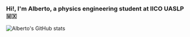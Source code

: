 ### Hi!, I'm Alberto, a physics engineering student at IICO UASLP :mexico:

![Alberto's GitHub stats](https://github-readme-stats.vercel.app/api?username=AlbertoSegura24&show_icons=true&theme=dark)

<!--
**AlbertoSegura24/AlbertoSegura24** is a ✨ _special_ ✨ repository because its `README.md` (this file) appears on your GitHub profile.

Here are some ideas to get you started:

- 🔭 I’m currently working on ...
- 🌱 I’m currently learning ...
- 👯 I’m looking to collaborate on ...
- 🤔 I’m looking for help with ...
- 💬 Ask me about ...
- 📫 How to reach me: ...
- 😄 Pronouns: ...
- ⚡ Fun fact: ...
![Alberto's GitHub stats](https://github-readme-stats.vercel.app/api?username=AlbertoSegura24&show_icons=true&theme=dark)

-->
